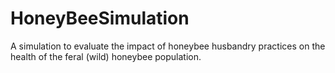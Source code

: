 # HoneyBeeSimulation

A simulation to evaluate the impact of honeybee husbandry
practices on the health of the feral (wild) honeybee population.
